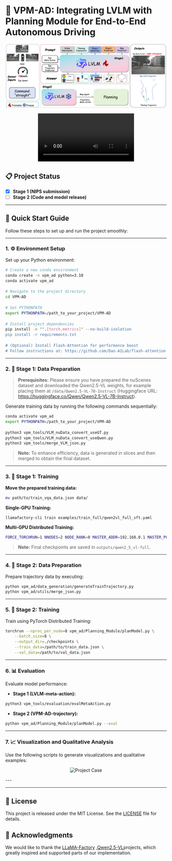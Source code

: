 # 🚗 VPM-AD: Integrating LVLM with Planning Module for End-to-End Autonomous Driving
<p align="center">
  <img src="overview.jpg" alt="Project Overview" style="max-width:100%; height:auto;" />
</p>

<p align="center">
  <video src="case_video.mp4" controls style="max-width:100%; height:auto;">
    Your browser does not support the video tag.
  </video>
</p>

## 📋 Project Status

- [x] **Stage 1 (NIPS submission)**
- [ ] **Stage 2 (Code and model release)**

---

## 🚀 Quick Start Guide

Follow these steps to set up and run the project smoothly:

---

### 1. ⚙️ Environment Setup

Set up your Python environment:

```bash
# Create a new conda environment
conda create -n vpm_ad python=3.10
conda activate vpm_ad

# Navigate to the project directory
cd VPM-AD

# Set PYTHONPATH
export PYTHONPATH=/path_to_your_project/VPM-AD

# Install project dependencies
pip install -e "".[torch,metrics]" --no-build-isolation
pip install -r requirements.txt

# (Optional) Install Flash-Attention for performance boost
# Follow instructions at: https://github.com/Dao-AILab/flash-attention
```

---

### 2. 📂 Stage 1: Data Preparation
> **Prerequisites:** Please ensure you have prepared the nuScenes dataset and downloaded the Qwen2.5-VL weights, for example placing them at `/data/Qwen2.5-VL-7B-Instruct` (Huggingface URL: https://huggingface.co/Qwen/Qwen2.5-VL-7B-Instruct).

Generate training data by running the following commands sequentially:

```bash
conda activate vpm_ad
export PYTHONPATH=/path_to_your_project/VPM-AD

python3 vpm_tools/VLM_nuData_convert_useGT.py
python3 vpm_tools/VLM_nuData_convert_useQwen.py
python3 vpm_tools/merge_VLM_json.py
```

> **Note:** To enhance efficiency, data is generated in slices and then merged to obtain the final dataset.

---

### 3. 🏁 Stage 1: Training

**Move the prepared training data:**

```bash
mv path/to/train_vqa_data.json data/
```

**Single-GPU Training:**

```bash
llamafactory-cli train examples/train_full/qwen2vl_full_sft.yaml
```

**Multi-GPU Distributed Training:**

```bash
FORCE_TORCHRUN=1 NNODES=2 NODE_RANK=0 MASTER_ADDR=192.168.0.1 MASTER_PORT=29500 llamafactory-cli train examples/train_lora/qwen2vl_full_sft.yaml
```

> **Note:** Final checkpoints are saved in `outputs/qwen2_5_vl-full`.

---

### 4. 🚦 Stage 2: Data Preparation

Prepare trajectory data by executing:

```bash
python vpm_ad/data_generation/generateTrainTrajectory.py
python vpm_ad/utils/merge_json.py
```

---

### 5. 🎯 Stage 2: Training

Train using PyTorch Distributed Training:

```bash
torchrun --nproc_per_node=8 vpm_ad/Planning_Module/planModel.py \
    --batch_size=8 \
    --output_dir=./checkpoints \
    --train_data=/path/to/train_data.json \
    --val_data=/path/to/val_data.json
```

---

### 6. 📊 Evaluation

Evaluate model performance:

- **Stage 1 (LVLM-meta-action):**

```bash
python3 vpm_tools/evaluation/evalMetaAction.py
```

- **Stage 2 (VPM-AD-trajectory):**

```bash
python vpm_ad/Planning_Module/planModel.py --eval
```

---

### 7. 📈 Visualization and Qualitative Analysis

Use the following scripts to generate visualizations and qualitative examples:
<p align="center">
  <img src="result_case1.png" alt="Project Case" style="max-width:100%; height:auto;" />
</p>
---

---
## 📄 License

This project is released under the MIT License. See the [LICENSE](LICENSE) file for details.
## 🙏 Acknowledgments

We would like to thank the [LLaMA-Factory](https://github.com/hiyouga/LLaMA-Factory) ,[Qwen2.5-VL](https://github.com/QwenLM/Qwen2.5-VL)projects, which greatly inspired and supported parts of our implementation.

